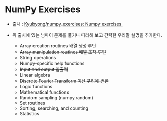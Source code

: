 # NumPy Exercises

* 출처 : [Kyubyong/numpy_exercises: Numpy exercises.](https://github.com/Kyubyong/numpy_exercises)
* 위 출처에 있는 넘파이 문제를 풀거나 따라해 보고 간략한 우리말 설명을 추가한다.

  * ~~Array creation routines 배열 생성 루틴~~
  * ~~Array manipulation routines 배열 조작 루틴~~
  * String operations 
  * Numpy-specific help functions
  * ~~Input and output 입출력~~
  * Linear algebra
  * ~~Discrete Fourier Transform 이산 푸리에 변환~~
  * Logic functions
  * Mathematical functions
  * Random sampling (numpy.random)
  * Set routines
  * Sorting, searching, and counting
  * Statistics
